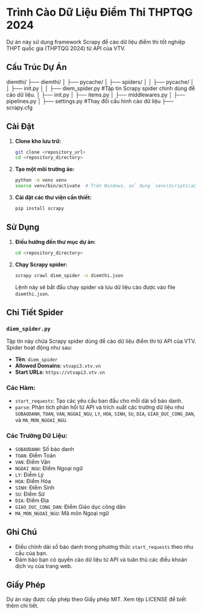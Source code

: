 # Trình Cào Dữ Liệu Điểm Thi THPTQG 2024

Dự án này sử dụng framework Scrapy để cào dữ liệu điểm thi tốt nghiệp THPT quốc gia (THPTQG 2024) từ API của VTV.

## Cấu Trúc Dự Án
diemthi/
├── diemthi/
│ ├── pycache/
│ ├── spiders/
│ │ ├── pycache/
│ │ ├── init.py
│ │ ├── diem_spider.py      #Tập tin Scrapy spider chính dùng để cào dữ liệu.
│ ├── init.py
│ ├── items.py
│ ├── middlewares.py
│ ├── pipelines.py
│ ├── settings.py           #Thay đổi cấu hình cào dữ liệu
├── scrapy.cfg

## Cài Đặt

1. **Clone kho lưu trữ:**

    ```bash
    git clone <repository_url>
    cd <repository_directory>
    ```

2. **Tạo một môi trường ảo:**

    ```bash
    python -m venv venv
    source venv/bin/activate  # Trên Windows, sử dụng `venv\Scripts\activate`
    ```

3. **Cài đặt các thư viện cần thiết:**

    ```bash
    pip install scrapy
    ```

## Sử Dụng

1. **Điều hướng đến thư mục dự án:**

    ```bash
    cd <repository_directory>
    ```

2. **Chạy Scrapy spider:**

    ```bash
    scrapy crawl diem_spider -o diemthi.json
    ```

    Lệnh này sẽ bắt đầu chạy spider và lưu dữ liệu cào được vào file `diemthi.json`.

## Chi Tiết Spider

### `diem_spider.py`

Tập tin này chứa Scrapy spider dùng để cào dữ liệu điểm thi từ API của VTV. Spider hoạt động như sau:

- **Tên**: `diem_spider`
- **Allowed Domains**: `vtvapi3.vtv.vn`
- **Start URLs**: `https://vtvapi3.vtv.vn`

### Các Hàm:

- `start_requests`: Tạo các yêu cầu ban đầu cho mỗi dải số báo danh.
- `parse`: Phân tích phản hồi từ API và trích xuất các trường dữ liệu như `SOBAODANH`, `TOAN`, `VAN`, `NGOAI_NGU`, `LY`, `HOA`, `SINH`, `SU`, `DIA`, `GIAO_DUC_CONG_DAN`, và `MA_MON_NGOAI_NGU`.

### Các Trường Dữ Liệu:

- `SOBAODANH`: Số báo danh
- `TOAN`: Điểm Toán
- `VAN`: Điểm Văn
- `NGOAI_NGU`: Điểm Ngoại ngữ
- `LY`: Điểm Lý
- `HOA`: Điểm Hóa
- `SINH`: Điểm Sinh
- `SU`: Điểm Sử
- `DIA`: Điểm Địa
- `GIAO_DUC_CONG_DAN`: Điểm Giáo dục công dân
- `MA_MON_NGOAI_NGU`: Mã môn Ngoại ngữ

## Ghi Chú

- Điều chỉnh dải số báo danh trong phương thức `start_requests` theo nhu cầu của bạn.
- Đảm bảo bạn có quyền cào dữ liệu từ API và tuân thủ các điều khoản dịch vụ của trang web.

## Giấy Phép

Dự án này được cấp phép theo Giấy phép MIT. Xem tệp LICENSE để biết thêm chi tiết.
